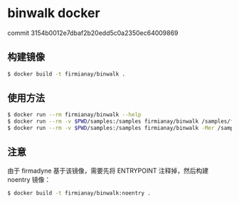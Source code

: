# binwalk docker

commit 3154b0012e7dbaf2b20edd5c0a2350ec64009869

## 构建镜像

```sh
$ docker build -t firmianay/binwalk .
```

## 使用方法

```sh
$ docker run --rm firmianay/binwalk --help
$ docker run --rm -v $PWD/samples:/samples firmianay/binwalk /samples/firmware.bin
$ docker run --rm -v $PWD/samples:/samples firmianay/binwalk -Mer /samples/firmware.bin
```

## 注意

由于 firmadyne 基于该镜像，需要先将 ENTRYPOINT 注释掉，然后构建 noentry 镜像：

```sh
$ docker build -t firmianay/binwalk:noentry .
```
